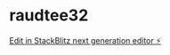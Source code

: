 # raudtee32

[Edit in StackBlitz next generation editor ⚡️](https://stackblitz.com/~/github.com/kvartiil/raudtee32)